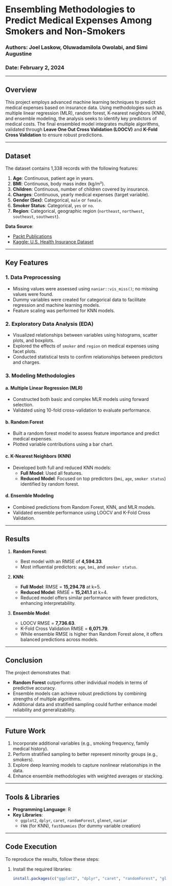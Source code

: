 # **Ensembling Methodologies to Predict Medical Expenses Among Smokers and Non-Smokers**

### **Authors**: Joel Laskow, Oluwadamilola Owolabi, and Simi Augustine  
### **Date**: February 2, 2024  

---

## **Overview**

This project employs advanced machine learning techniques to predict medical expenses based on insurance data. Using methodologies such as multiple linear regression (MLR), random forest, K-nearest neighbors (KNN), and ensemble modeling, the analysis seeks to identify key predictors of medical costs. The final ensembled model integrates multiple algorithms, validated through **Leave One Out Cross Validation (LOOCV)** and **K-Fold Cross Validation** to ensure robust predictions.

---

## **Dataset**

The dataset contains 1,338 records with the following features:
1. **Age**: Continuous, patient age in years.
2. **BMI**: Continuous, body mass index (kg/m²).
3. **Children**: Continuous, number of children covered by insurance.
4. **Charges**: Continuous, yearly medical expenses (target variable).
5. **Gender (Sex)**: Categorical, `male` or `female`.
6. **Smoker Status**: Categorical, `yes` or `no`.
7. **Region**: Categorical, geographic region (`northeast`, `northwest`, `southeast`, `southwest`).

**Data Source**:
- [Packt Publications](https://www.packtpub.com/)
- [Kaggle: U.S. Health Insurance Dataset](https://www.kaggle.com/datasets/teertha/ushealthinsurancedataset)

---

## **Key Features**

### **1. Data Preprocessing**
- Missing values were assessed using `naniar::vis_miss()`; no missing values were found.
- Dummy variables were created for categorical data to facilitate regression and machine learning models.
- Feature scaling was performed for KNN models.

### **2. Exploratory Data Analysis (EDA)**
- Visualized relationships between variables using histograms, scatter plots, and boxplots.
- Explored the effects of `smoker` and `region` on medical expenses using facet plots.
- Conducted statistical tests to confirm relationships between predictors and charges.

### **3. Modeling Methodologies**
#### **a. Multiple Linear Regression (MLR)**
- Constructed both basic and complex MLR models using forward selection.
- Validated using 10-fold cross-validation to evaluate performance.

#### **b. Random Forest**
- Built a random forest model to assess feature importance and predict medical expenses.
- Plotted variable contributions using a bar chart.

#### **c. K-Nearest Neighbors (KNN)**
- Developed both full and reduced KNN models:
  - **Full Model**: Used all features.
  - **Reduced Model**: Focused on top predictors (`bmi`, `age`, `smoker status`) identified by random forest.

#### **d. Ensemble Modeling**
- Combined predictions from Random Forest, KNN, and MLR models.
- Validated ensemble performance using LOOCV and K-Fold Cross Validation.

---

## **Results**

1. **Random Forest**:
   - Best model with an RMSE of **4,594.33**.
   - Most influential predictors: `age`, `bmi`, and `smoker status`.

2. **KNN**:
   - **Full Model**: RMSE = **15,294.78** at k=5.
   - **Reduced Model**: RMSE = **15,241.1** at k=4.
   - Reduced model offers similar performance with fewer predictors, enhancing interpretability.

3. **Ensemble Model**:
   - LOOCV RMSE = **7,736.63**.
   - K-Fold Cross Validation RMSE = **6,071.79**.
   - While ensemble RMSE is higher than Random Forest alone, it offers balanced predictions across models.

---

## **Conclusion**

The project demonstrates that:
- **Random Forest** outperforms other individual models in terms of predictive accuracy.
- Ensemble models can achieve robust predictions by combining strengths of multiple algorithms.
- Additional data and stratified sampling could further enhance model reliability and generalizability.

---

## **Future Work**
1. Incorporate additional variables (e.g., smoking frequency, family medical history).
2. Perform stratified sampling to better represent minority groups (e.g., smokers).
3. Explore deep learning models to capture nonlinear relationships in the data.
4. Enhance ensemble methodologies with weighted averages or stacking.

---

## **Tools & Libraries**
- **Programming Language**: R
- **Key Libraries**:
  - `ggplot2`, `dplyr`, `caret`, `randomForest`, `glmnet`, `naniar`
  - `FNN` (for KNN), `fastDummies` (for dummy variable creation)

---

## **Code Execution**
To reproduce the results, follow these steps:
1. Install the required libraries:
   ```R
   install.packages(c("ggplot2", "dplyr", "caret", "randomForest", "glmnet", "naniar", "FNN", "fastDummies"))
